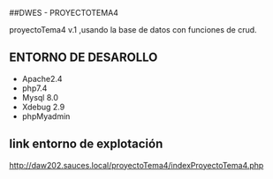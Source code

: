 ##DWES - PROYECTOTEMA4

proyectoTema4 v.1 ,usando la base de datos con funciones de crud.

## ENTORNO DE DESAROLLO
* Apache2.4
* php7.4 
* Mysql 8.0
* Xdebug 2.9
* phpMyadmin

## link entorno  de explotación
 http://daw202.sauces.local/proyectoTema4/indexProyectoTema4.php

